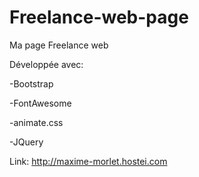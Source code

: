 # Freelance-web-page

Ma page Freelance web

Développée avec:

  -Bootstrap
  
  -FontAwesome
  
  -animate.css
  
  -JQuery


  Link: http://maxime-morlet.hostei.com
